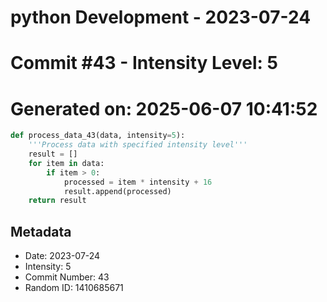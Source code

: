 ﻿# python Development - 2023-07-24
# Commit #43 - Intensity Level: 5
# Generated on: 2025-06-07 10:41:52
```python
def process_data_43(data, intensity=5):
    '''Process data with specified intensity level'''
    result = []
    for item in data:
        if item > 0:
            processed = item * intensity + 16
            result.append(processed)
    return result
```
## Metadata
- Date: 2023-07-24
- Intensity: 5
- Commit Number: 43
- Random ID: 1410685671
